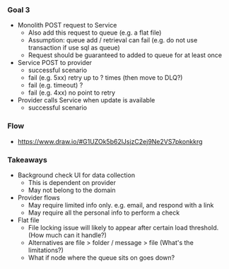 ### Goal 3
- Monolith POST request to Service
  - Also add this request to queue (e.g. a flat file)
  - Assumption: queue add / retrieval can fail (e.g. do not use transaction if use sql as queue)
  - Request should be guaranteed to added to queue for at least once
- Service POST to provider 
   - successful scenario
   - fail (e.g. 5xx) retry up to ? times (then move to DLQ?)
   - fail (e.g. timeout) ?
   - fail (e.g. 4xx) no point to retry
- Provider calls Service when update is available 
  - successful scenario

### Flow
- https://www.draw.io/#G1UZOk5b62lJsjzC2ej9Ne2VS7pkonkkrg
  
### Takeaways
- Background check UI for data collection
  - This is dependent on provider
  - May not belong to the domain
- Provider flows
  - May require limited info only. e.g. email, and respond with a link
  - May require all the personal info to perform a check
- Flat file
  - File locking issue will likely to appear after certain load threshold. (How much can it handle?)
  - Alternatives are file > folder / message > file (What's the limitations?)
  - What if node where the queue sits on goes down?
  